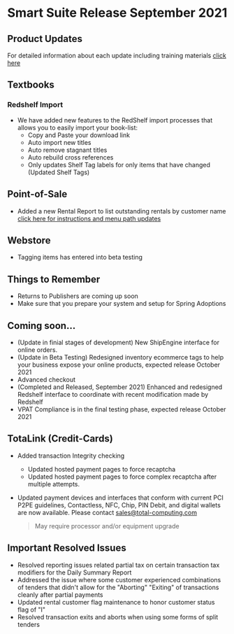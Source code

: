 # Smart Suite Release September 2021

<PageHeader />

## Product Updates

For detailed information about each update including training materials [click here](https://training.total-computing.com/dwkb/tech-update/)
  
## Textbooks
### Redshelf Import 

* We have added new features to the RedShelf import processes that allows you to easily import your book-list:
  * Copy and Paste your download link
  * Auto import new titles
  * Auto remove stagnant titles
  * Auto rebuild cross references
  * Only updates Shelf Tag labels for only items that have changed (Updated Shelf Tags)

## Point-of-Sale
* Added a new Rental Report to list outstanding rentals by customer name [click here for instructions and menu path updates](https://training.total-computing.com/dwkb/)

## Webstore
* Tagging items has entered into beta testing

## Things to Remember
* Returns to Publishers are coming up soon
* Make sure that you prepare your system and setup for Spring Adoptions

## Coming soon...
*  (Update in finial stages of development) New ShipEngine interface for online orders.
*  (Update in Beta Testing) Redesigned inventory ecommerce tags to help your business expose your online products, expected release October 2021
*  Advanced checkout
*  (Completed and Released, September 2021) Enhanced and redesigned Redshelf interface to coordinate with  recent modification made by Redshelf
*  VPAT Compliance is in the final testing phase, expected release October 2021

## TotaLink (Credit-Cards)
* Added transaction Integrity checking
  * Updated hosted payment pages to force recaptcha 
  * Updated hosted payment pages to force complex recaptcha after multiple attempts.
* Updated payment devices and interfaces that conform with current PCI P2PE guidelines, Contactless, NFC, Chip, PIN Debit, and digital wallets are now available. Please contact [sales@total-computing.com](mailto:sales@total-computing.com)

    > May require processor and/or equipment upgrade


## Important Resolved Issues

* Resolved reporting issues related partial tax on certain transaction tax modifiers for the Daily Summary Report
* Addressed the issue where some customer experienced combinations of tenders that didn't allow for the "Aborting" "Exiting" of transactions cleanly after partial payments
* Updated rental customer flag maintenance to honor customer status flag of "I"
* Resolved transaction exits and aborts when using some forms of split tenders

<PageFooter />